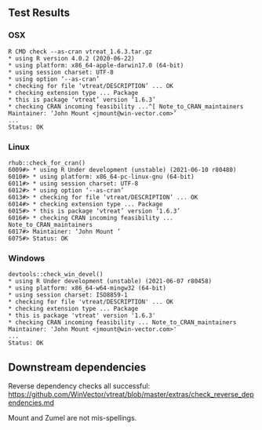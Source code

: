 
## Test Results

### OSX

    R CMD check --as-cran vtreat_1.6.3.tar.gz
    * using R version 4.0.2 (2020-06-22)
    * using platform: x86_64-apple-darwin17.0 (64-bit)
    * using session charset: UTF-8
    * using option ‘--as-cran’
    * checking for file ‘vtreat/DESCRIPTION’ ... OK
    * checking extension type ... Package
    * this is package ‘vtreat’ version ‘1.6.3’
    * checking CRAN incoming feasibility ...^[ Note_to_CRAN_maintainers
    Maintainer: ‘John Mount <jmount@win-vector.com>’
    ...
    Status: OK

### Linux

    rhub::check_for_cran()
    6009#> * using R Under development (unstable) (2021-06-10 r80480)
    6010#> * using platform: x86_64-pc-linux-gnu (64-bit)
    6011#> * using session charset: UTF-8
    6012#> * using option ‘--as-cran’
    6013#> * checking for file ‘vtreat/DESCRIPTION’ ... OK
    6014#> * checking extension type ... Package
    6015#> * this is package ‘vtreat’ version ‘1.6.3’
    6016#> * checking CRAN incoming feasibility ... Note_to_CRAN_maintainers
    6017#> Maintainer: ‘John Mount ’
    6075#> Status: OK

### Windows

    devtools::check_win_devel()
    * using R Under development (unstable) (2021-06-07 r80458)
    * using platform: x86_64-w64-mingw32 (64-bit)
    * using session charset: ISO8859-1
    * checking for file 'vtreat/DESCRIPTION' ... OK
    * checking extension type ... Package
    * this is package 'vtreat' version '1.6.3'
    * checking CRAN incoming feasibility ... Note_to_CRAN_maintainers
    Maintainer: 'John Mount <jmount@win-vector.com>'
    ...
    Status: OK

## Downstream dependencies

Reverse dependency checks all successful:
    https://github.com/WinVector/vtreat/blob/master/extras/check_reverse_dependencies.md
     
Mount and Zumel are not mis-spellings.
